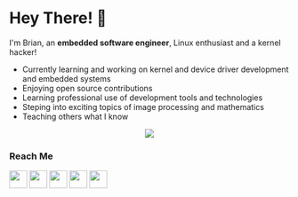 Hey There! 👋
=============

I'm Brian, an **embedded software engineer**, Linux enthusiast and a kernel hacker!

- Currently learning and working on kernel and device driver development and embedded systems
- Enjoying open source contributions
- Learning professional use of development tools and technologies
- Steping into exciting topics of image processing and mathematics
- Teaching others what I know

<p align="center">
  <a href="https://skillicons.dev">
    <img src="https://skillicons.dev/icons?i=linux,c,cpp,py,bash,git,github,docker,githubactions,qt" />
  </a>
</p>

### Reach Me

<p align="left"> <a href="https://discord.com/users/briansalehi" target="_blank" rel="noreferrer"><img src="https://raw.githubusercontent.com/danielcranney/readme-generator/main/public/icons/socials/discord.svg" width="32" height="32" /></a> <a href="https://www.github.com/briansalehi" target="_blank" rel="noreferrer"><img src="https://raw.githubusercontent.com/danielcranney/readme-generator/main/public/icons/socials/github.svg" width="32" height="32" /></a> <a href="https://www.linkedin.com/in/briansalehi" target="_blank" rel="noreferrer"><img src="https://raw.githubusercontent.com/danielcranney/readme-generator/main/public/icons/socials/linkedin.svg" width="32" height="32" /></a> <a href="https://www.twitter.com/briansalehi" target="_blank" rel="noreferrer"><img src="https://raw.githubusercontent.com/danielcranney/readme-generator/main/public/icons/socials/twitter.svg" width="32" height="32" /></a> <a href="https://www.youtube.com/c/briansalehi" target="_blank" rel="noreferrer"><img src="https://raw.githubusercontent.com/danielcranney/readme-generator/main/public/icons/socials/youtube.svg" width="32" height="32" /></a></p>
